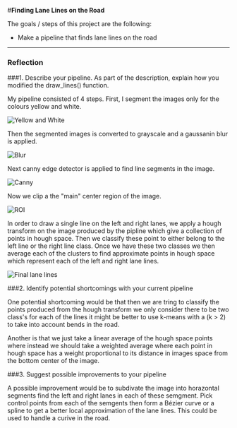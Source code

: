 #**Finding Lane Lines on the Road** 


The goals / steps of this project are the following:
* Make a pipeline that finds lane lines on the road


[//]: # (Image References)

[image1]: ./writeupImages/index1.png "Yellow and White"
[image2]: ./writeupImages/index2.png "Grayscale"
[image3]: ./writeupImages/index3.png "Blur"
[image4]: ./writeupImages/index4.png "Canny"
[image5]: ./writeupImages/index5.png "ROI"
[image6]: ./writeupImages/index6.png "Final lane lines"
---

### Reflection

###1. Describe your pipeline. As part of the description, explain how you modified the draw_lines() function.

My pipeline consisted of 4 steps. First, I segment the images only for the colours yellow and white. 

![][image1]

Then the segmented images is converted to grayscale and a gaussanin blur is applied.


![][image3]

Next canny edge detector is applied to find line segments in the image. 

![][image4]

Now we clip a the "main" center region of the image.

![][image5]

In order to draw a single line on the left and right lanes, we apply a hough transform on the image produced by the pipline which give a collection of points in hough space. Then we classify these point to either belong to the left line or the right line class. Once we have these two classes we then average each of the clusters to find approximate points in hough space which represent each of the left and right lane lines.

![][image6]



###2. Identify potential shortcomings with your current pipeline

One potential shortcoming would be that then we are tring to classify the points produced from the hough transform we only consider there to be two class's for each of the lines it might be better to use k-means with a (k > 2) to take into account bends in the road.

Another is that we just take a linear average of the hough space points where instead we should take a weighted average where each point in hough space has a weight proportional to its distance in images space from the bottom center of the image.

###3. Suggest possible improvements to your pipeline

A possible improvement would be to subdivate the image into horazontal segments find the left and right lanes in each of these semgment. Pick control points from each of the semgents then form a Bézier curve or a spline to get a better local approximation of the lane lines. This could be used to handle a curive in the road.
